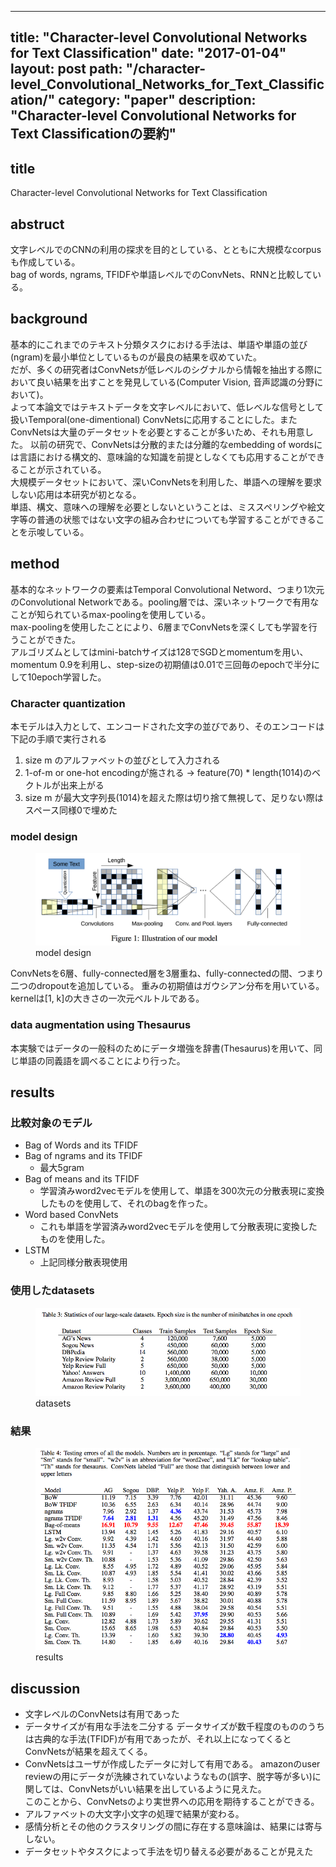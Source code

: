 
---
title: "Character-level Convolutional Networks for Text Classification"
date: "2017-01-04"
layout: post
path: "/character-level_Convolutional_Networks_for_Text_Classification/"
category: "paper"
description: "Character-level Convolutional Networks for Text Classificationの要約"
---

## title
Character-level Convolutional Networks for Text Classification

## abstruct
文字レベルでのCNNの利用の探求を目的としている、とともに大規模なcorpusも作成している。  
bag of words, ngrams, TFIDFや単語レベルでのConvNets、RNNと比較している。

## background
基本的にこれまでのテキスト分類タスクにおける手法は、単語や単語の並び(ngram)を最小単位としているものが最良の結果を収めていた。  
だが、多くの研究者はConvNetsが低レベルのシグナルから情報を抽出する際において良い結果を出すことを発見している(Computer Vision, 音声認識の分野において)。  
よって本論文ではテキストデータを文字レベルにおいて、低レベルな信号として扱いTemporal(one-dimentional) ConvNetsに応用することにした。またConvNetsは大量のデータセットを必要とすることが多いため、それも用意した。
以前の研究で、ConvNetsは分散的または分離的なembedding of wordsには言語における構文的、意味論的な知識を前提としなくても応用することができることが示されている。  
大規模データセットにおいて、深いConvNetsを利用した、単語への理解を要求しない応用は本研究が初となる。  
単語、構文、意味への理解を必要としないということは、ミススペリングや絵文字等の普通の状態ではない文字の組み合わせについても学習することができることを示唆している。

## method
基本的なネットワークの要素はTemporal Convolutional Netword、つまり1次元のConvolutional Networkである。pooling層では、深いネットワークで有用なことが知られているmax-poolingを使用している。  
max-poolingを使用したことにより、6層までConvNetsを深くしても学習を行うことができた。  
アルゴリズムとしてはmini-batchサイズは128でSGDとmomentumを用い、momentum 0.9を利用し、step-sizeの初期値は0.01で三回毎のepochで半分にして10epoch学習した。  

### Character quantization
本モデルは入力として、エンコードされた文字の並びであり、そのエンコードは下記の手順で実行される
1. size m のアルファベットの並びとして入力される
2. 1-of-m or one-hot encodingが施される -> feature(70) * length(1014)のベクトルが出来上がる
3. size m が最大文字列長(1014)を超えた際は切り捨て無視して、足りない際はスペース同様0で埋めた

### model design
<figure>
  <img src="./model_design.png">
  <figcaption>model design</figcaption>
</figure>
ConvNetsを6層、fully-connected層を3層重ね、fully-connectedの間、つまり二つのdropoutを追加している。  
重みの初期値はガウシアン分布を用いている。
kernelは[1, k]の大きさの一次元ベルトルである。

### data augmentation using Thesaurus
本実験ではデータの一般科のためにデータ増強を辞書(Thesaurus)を用いて、同じ単語の同義語を調べることにより行った。


## results
### 比較対象のモデル
- Bag of Words and its TFIDF
- Bag of ngrams and its TFIDF
  - 最大5gram
- Bag of means and its TFIDF
  - 学習済みword2vecモデルを使用して、単語を300次元の分散表現に変換したものを使用して、それのbagを作った。
- Word based ConvNets
  - これも単語を学習済みword2vecモデルを使用して分散表現に変換したものを使用した。
- LSTM
  - 上記同様分散表現使用

### 使用したdatasets
<figure>
  <img src="./datasets.png">
  <figcaption>datasets</figcaption>
</figure>

### 結果
<figure>
  <img src="./results.png">
  <figcaption>results</figcaption>
</figure>

## discussion
- 文字レベルのConvNetsは有用であった
- データサイズが有用な手法を二分する
データサイズが数千程度のもののうちは古典的な手法(TFIDF)が有用であったが、それ以上になってくるとConvNetsが結果を超えてくる。
- ConvNetsはユーザが作成したデータに対して有用である。
amazonのuser reviewの用にデータが洗練されていないようなもの(誤字、脱字等が多い)に関しては、ConvNetsがいい結果を出しているように見えた。  
このことから、ConvNetsのより実世界への応用を期待することができる。
- アルファベットの大文字小文字の処理で結果が変わる。
- 感情分析とその他のクラスタリングの間に存在する意味論は、結果には寄与しない。
- データセットやタスクによって手法を切り替える必要があることが見えた
